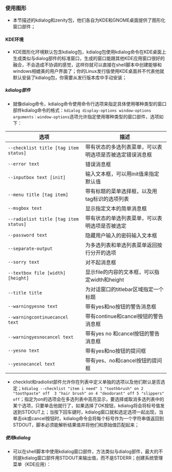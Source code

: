 

### 使用图形
+ 本节描述的kdialog和zenity包，他们各自为KDE和GNOME桌面提供了图形化窗口部件；
#### KDE环境
+ KDE图形化环境默认包含kdialog包，kdialog包使用kdialog命令在KDE桌面上生成类似与dialog部件的标准窗口，生成的窗口能跟其他KDE应用窗口很好的融合，不会造成不协调的感觉，这样你就可以直接在shell脚本中创建能够和windows相媲美的用户界面了；你的Linux发行版使用KDE桌面并不代表他就默认安装了kdialog包，你需要从发行版本库中手动安装；
##### kdialog部件
+ 就像dialog命令，kdialog命令使用命令行选项来指定具体使用哪种类型的窗口部件kdialog命令的格式：`kdialog display-options window-options arguments：window-options`选项允许指定使用哪种类型的窗口部件，选项如下：

|选项|描述|
|------|------|
|`--checklist title [tag item status]`|带有状态的多选列表菜单，可以表明选项是否被选定错误消息框|
|`--error text`|错误消息框|
|`--inputbox text [init]`|输入文本框，可以用init值来指定默认值|
|`--menu title [tag item]`|带有标题的菜单选择框，以及用tag标识的选项列表|
|`--msgbox text`|显示指定文本的简单消息框|
|`--radiolist title [tag item status]`|带有状态的单选列表菜单，可以表明选项是否被选定|
|`--password text`|隐藏用户输入的密码输入文本框|
|`--separate-output`|为多选列表和单选列表菜单返回按行分开的选项|
|`--sorry text`|对不起消息框|
|`--textbox file [width] [height]`|显示file的内容的文本框，可以指定width和height|
|`--title title`|为对话窗口的titlebar区域指定一个标题|
|`--warningyesno text`|带有yes和no按钮的警告消息框|
|`--warningcontinuecancel text`|带有continue和cancel按钮的警告消息框|
|`--warningyesnocancel text`|带有yes no 和cancel按钮的警告消息框|
|`--yesno text`|带有yes和no按钮的提问框|
|`--yesnocancel text`|带有yes、no和cancel按钮的提问框|

+ checklist和radiolist部件允许你在列表中定义单独的选项以及他们默认是否选定；`kdialog --checklist "item i need" 1 "toothbrush" on 2 "toothpaste" off  3 "hair brush" on 4 "deodorant" off 5 "slippers" off`；指定为on的选项会在多选列表中高亮显示，要选择或取消多选列表中的某个选项，只要单击他就行了，如果选择了OK按钮，kdialog将会将标号值发送到STDOUT上；当按下回车键时，kdialog窗口就和选定选项一起出现，当单击ok或cancel按钮时，kdialog命令会将每个标号作为一个字符串值返回到STDOUT，脚本必须能解析结果值并将他们和原始值匹配起来；
##### 使用kdialog
+ 可以在shell脚本中使用kdialog窗口部件，方法类似与dialog部件，最大的不同是kdialog窗口部件用STDOUT来输出值，而不是STDERR；创建系统管理菜单（KDE应用）：

